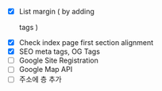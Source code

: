 - [X] List margin ( by adding <p> tags )
- [X] Check index page first section alignment
- [X] SEO meta tags, OG Tags
- [ ] Google Site Registration
- [ ] Google Map API
- [ ] 주소에 층 추가